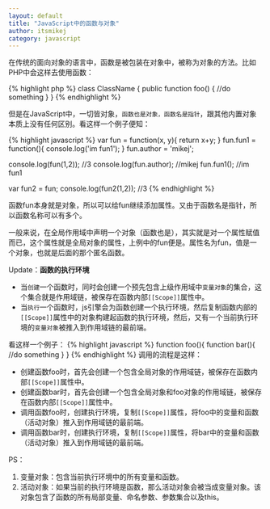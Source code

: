 ```yaml
---
layout: default
title: "JavaScript中的函数与对象"
author: itsmikej
category: javascript
---
```


在传统的面向对象的语言中，函数是被包装在对象中，被称为对象的方法。比如PHP中会这样去使用函数：

{% highlight php %}
class ClassName
{
	public function foo()
	{
		//do something
	}
}
{% endhighlight %}

但是在JavaScript中，一切皆对象，`函数也是对象，函数名是指针`，跟其他内置对象本质上没有任何区别。看这样一个例子便知：

{% highlight javascript %}
var fun = function(x, y){
	return x+y;
}
fun.fun1 = function(){
    console.log('im fun1');
}
fun.author = 'mikej';

console.log(fun(1,2));		//3
console.log(fun.author);	//mikej
fun.fun1();		//im fun1

var fun2 = fun;
console.log(fun2(1,2));		//3
{% endhighlight %}

函数fun本身就是对象，所以可以给fun继续添加属性。又由于函数名是指针，所以函数名称可以有多个。

一般来说，在全局作用域中声明一个对象（函数也是），其实就是对一个属性赋值而已，这个属性就是全局对象的属性，上例中的fun便是。属性名为fun，值是一个对象，也就是后面的那个匿名函数。
<!--more-->
Update：**函数的执行环境**

+ 当`创建`一个函数时，同时会创建一个预先包含上级作用域中`变量对象`的集合，这个集合就是作用域链，被保存在函数内部`[[Scope]]`属性中。
+ 当`执行`一个函数时，js引擎会为函数创建一个执行环境，然后复制函数内部的`[[Scope]]`属性中的对象构建起函数的执行环境，然后，又有一个当前执行环境的`变量对象`被推入到作用域链的最前端。

看这样一个例子：
{% highlight javascript %}
function foo(){
	function bar(){
		//do something
	}
}
{% endhighlight %}
调用的流程是这样：

+ 创建函数foo时，首先会创建一个包含全局对象的作用域链，被保存在函数内部`[[Scope]]`属性中。
+ 创建函数bar时，首先会创建一个包含全局对象和foo对象的作用域链，被保存在函数内部`[[Scope]]`属性中。
+ 调用函数foo时，创建执行环境，复制`[[Scope]]`属性，将foo中的变量和函数（活动对象）推入到作用域链的最前端。
+ 调用函数bar时，创建执行环境，复制`[[Scope]]`属性，将bar中的变量和函数（活动对象）推入到作用域链的最前端。

PS：

1. 变量对象：包含当前执行环境中的所有变量和函数。
2. 活动对象：如果当前的执行环境是函数，那么活动对象会被当成变量对象。该对象包含了函数的所有局部变量、命名参数、参数集合以及this。

